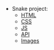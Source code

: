 * Snake project:<br />
  *  [HTML](/projects/snake)<br />
  *  [CSS](/stylesheets/snake)<br />
  *  [JS](/scripts/snake)<br />
  *  [API](/routers/snake.py)<br />
  *  [Images](/resources/snake)<br />
